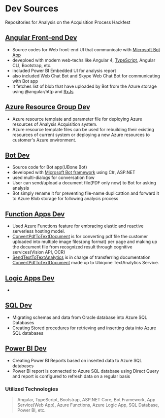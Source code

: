 # Dev Sources 

Repositories for Analysis on the Acquisition Process Hackfest

## [Angular Front-end Dev](AngularWebDev/)

- Source codes for Web front-end UI that communicate with [Microsoft Bot App](https://dev.botframework.com/)
- deveploed with modern web-techs like Angular 4, [TypeScript](https://www.typescriptlang.org/), Angular CLI, Bootstrap, etc.
- included Power BI Embedded UI for analysis report
- also included Web Chat Bot and Skype Web Chat Bot for communicating with Bot app
- It fetches list of blob that have uploaded by Bot from the Azure storage using @angular/http and [RxJs](https://github.com/ReactiveX/rxjs) 

## [Azure Resource Group Dev](AzureResourceGroupDev/)
- Azure resource template and parameter file for deploying Azure resources of Analysis Acquisition system.
- Azure resource template files can be used for rebuilding their existing resources of current system or deploying a new Azure resources to customer's Azure environment.

## [Bot Dev](BotDev/)

- Source code for Bot app(UBone Bot)
- developed with [Microsoft Bot framework](https://dev.botframework.com/) using C#, ASP.NET
- used multi-dialogs for conversation flow
- User can send/upload a document file(PDF only now) to Bot for asking analysis
- Bot simply rename it for preventing file-name duplicattion and forward it to Azure Blob storage for following analysis process

## [Function Apps Dev](FunctionAppsDev/)
- Used Azure Functions feature for embracing elastic and reactive serverless hosting model.
- [ConvertPdfToTextDocument](FunctionAppsDev/wwwroot/ConvertPdfToTextDocument) is for converting pdf file the customer uploaded into multiple image files(png format) per page and making up the document file from recognized result through cognitive services(Vision API, OCR) 
 - [SendTextToTextAnalytics](FunctionAppsDev/wwwroot/SendTextToTextAnalytics) is in charge of transferring documentation [ConvertPdfToTextDocument](FunctionAppsDev/wwwroot/ConvertPdfToTextDocument) made up to Ubiqone TextAnalytics Service. 





## [Logic Apps Dev](LogicAppDev/)
- 

## [SQL Dev](SQLDev/)
- Migrating schemas and data from Oracle database into Azure SQL Databases
- Creating Stored procedures for retrieving and inserting data into Azure SQL databases

## [Power BI Dev](PowerBIDev/)
- Creating Power BI Reports based on inserted data to Azure SQL databases
- Power BI report is connected to Azure SQL database using Direct Query and report is configured to refresh data on a regular basis

### Utilized Technologies
> Angular, TypeScript, Bootstrap, ASP.NET Core, Bot Framework, App Service(Web App), Azure Functions, Azure Logic App, SQL Database, Power BI, etc.